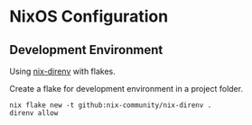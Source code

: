 # NixOS Configuration

## Development Environment

Using [nix-direnv](https://github.com/nix-community/nix-direnv) with flakes.


Create a flake for development environment in a project folder.

```shell
nix flake new -t github:nix-community/nix-direnv .
direnv allow
```
